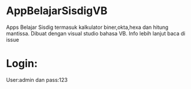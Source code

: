 # AppBelajarSisdigVB
Apps Belajar Sisdig termasuk kalkulator biner,okta,hexa dan hitung mantissa. Dibuat dengan visual studio bahasa VB. Info lebih lanjut baca di issue

# Login:
User:admin dan
pass:123
